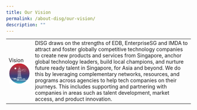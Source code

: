 ```yaml
---
title: Our Vision
permalink: /about-disg/our-vision/
description: ""
---
```

|  |  |
| -------- | -------- |
| Vision![vision](/images/vision.JPG)     | DISG draws on the strengths of EDB, EnterpriseSG and IMDA to attract and foster globally competitive technology companies to create new products and services from Singapore, anchor global technology leaders, build local champions, and nurture future ready talent in Singapore, for Asia and beyond. We do this by leveraging complementary networks, resources, and programs across agencies to help tech companies on their journeys. This includes supporting and partnering with companies in areas such as talent development, market access, and product innovation.     |

